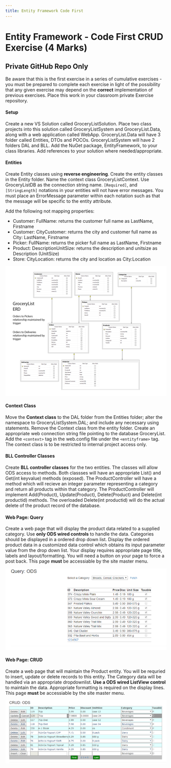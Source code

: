 ```yaml
---
title: Entity Framework Code First
---
```

# Entity Framework - Code First CRUD Exercise (4 Marks)

## Private GitHub Repo Only

Be aware that this is the first exercise in a series of cumulative exercises - you must be prepared to complete each exercise in light of the possibility that any given exercise may depend on the **correct** implementation of previous exercises. Place this work in your classroom private Exercise repository. 

#### Setup

Create a new VS Solution called GroceryListSolution. Place two class projects into this solution called GroceryListSystem and GroceryList.Data, along with a web application called WebApp. GroceryList.Data will have 3 folder called Entities, DTOs and POCOs. GroceryListSystem will have 2 folders DAL and BLL. Add the NuGet package, EntityFramework, to your class libraries. Add references to your solution where needed/appropriate.

#### Entities

Create Entity classes using **reverse engineering**. Create the entity classes in the Entity folder. Name the context class GroceryListContext. Use GroceryListDB as the connection string name. `[Required]`, and `[StringLength]` notations in your entities will not have error messages. You must place an ErrorMessage parameter within each notation such as that the message will be specific to the entity attribute.

Add the following not mapping properties:

- Customer: FullName: returns the customer full name as LastName, Firstname
- Customer: CityCustomer: returns the city and customer full name as City: LastName, Firstname
- Picker: FullName: returns the picker full name as LastName, Firstname
- Product: DescriptionUnitSize: returns the description and unitsize as Description (UnitSize)
- Store: CityLocation: returns the city and location as City:Location

![GroceryList ERD](./ef/grocerylist_erd.png)


#### Context Class

Move the **Context class** to the DAL folder from the Entities folder; alter the namespace to GroceryListSystem.DAL; and include any necessary using statements. Remove the Context class from the entity folder. Create an appropriate web connection string file pointing to the database GroceryList. Add the `<context>` tag in the web.config file under the `<entityframe>` tag. The context class is to be restricted to internal project access only.

#### BLL Controller Classes

Create **BLL controller classes** for the two entities. The classes will allow ODS access to methods. Both classses will have an appropriate List() and Get(int keyvalue) methods (exposed). The ProductController will have a method which will recieve an integer parameter representing a category and return all products within that category. The ProductController will implement Add(Product), Update(Product), Delete(Product) and Delete(int productid) methods. The overloaded Delete(int productid) will do the actual delete of the product record of the database.

#### Web Page: Query

Create a web page that will display the product data related to a supplied category. Use **only ODS wired controls** to handle the data. Categories should be displayed in a ordered drop down list. Display the ordered product data in a customized data control which obtains its input parameter value from the drop down list. Your display requires appropriate page title, labels and layout/formatting. You will need a button on your page to force a post back. This page **must** be accessiable by the site master menu.

![Sample query result](./ef/ExerciseQuery.png)



#### Web Page: CRUD

Create a web page that will maintain the Product entity. You will be requried to insert, update or delete records to this entity. The Category data will be handled via an appropriate dropdownlist. **Use a ODS wired ListView control** to maintain the data. Appropriate formatting is required on the display lines. This page **must** be accessiable by the site master menu.

![ListView CRUD](./ef/ExerciseCRUD.png)

